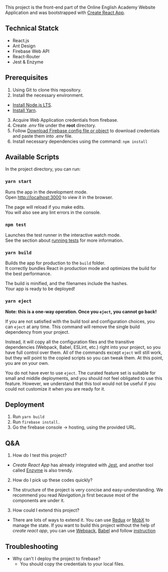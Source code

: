 This project is the front-end part of the Online English Academy Website Application and was bootstrapped with [Create React App](https://github.com/facebook/create-react-app).

## Technical Statck
* React.js
* Ant Design
* Firebase Web API
* React-Router 
* Jest & Enzyme

## Prerequisites

1. Using Git to clone this repository.
2. Install the necessary environment.
 * [Install Node.js LTS](https://nodejs.org/en/).
 * [Install Yarn](https://yarnpkg.com/lang/en/docs/install/#mac-stable).
3. Acquire Web Application credentials from firebase.
 1. Create *.env* file under the **root** directory.
 2. Follow [Download Firebase config file or object](https://support.google.com/firebase/answer/7015592) to download credentials and paste them into *.env* file.
4. Install necessary dependencies using the command: `npm install`

## Available Scripts

In the project directory, you can run:

### `yarn start`

Runs the app in the development mode.<br />
Open [http://localhost:3000](http://localhost:3000) to view it in the browser.

The page will reload if you make edits.<br />
You will also see any lint errors in the console.

### `npm test`

Launches the test runner in the interactive watch mode.<br />
See the section about [running tests](https://facebook.github.io/create-react-app/docs/running-tests) for more information.

### `yarn build`

Builds the app for production to the `build` folder.<br />
It correctly bundles React in production mode and optimizes the build for the best performance.

The build is minified, and the filenames include the hashes.<br />
Your app is ready to be deployed!

### `yarn eject`

**Note: this is a one-way operation. Once you `eject`, you cannot go back!**

If you are not satisfied with the build tool and configuration choices, you can `eject` at any time. This command will remove the single build dependency from your project.

Instead, it will copy all the configuration files and the transitive dependencies (Webpack, Babel, ESLint, etc.) right into your project, so you have full control over them. All of the commands except `eject` will still work, but they will point to the copied scripts so you can tweak them. At this point, you are on your own.

You do not have ever to use `eject`. The curated feature set is suitable for small and middle deployments, and you should not feel obligated to use this feature. However, we understand that this tool would not be useful if you could not customize it when you are ready for it.

## Deployment

1. Run `yarn build`
1. Run `firebase install.`
2. Go the firebase console -> hosting, using the provided URL.

## Q&A 
1. How do I test this project?
* *Create React App* has already integrated with [Jest](https://jestjs.io/), and another tool called [Enzyme](https://airbnb.io/enzyme/) is also trendy.

2. How do I pick up these codes quickly?
* The structure of the project is very concise and easy-understanding. We recommend you read *Navigation.js* first because most of the components are under it.

3. How could I extend this project?
* There are lots of ways to extend it. You can use [Redux](https://redux.js.org/) or [MobX](https://github.com/mobxjs/mobx) to manage the state. If you want to build this project without the help of *create react app*, you can use [Webpack](https://webpack.js.org/), [Babel](https://babeljs.io/) and follow [instruction](https://medium.com/@tim.givois.mendez/create-a-react-project-from-scratch-without-create-react-app-f02fce4e05b)


## Troubleshooting 
* Why can't I deploy the project to firebase?
    * You should copy the credentials to your local files.

